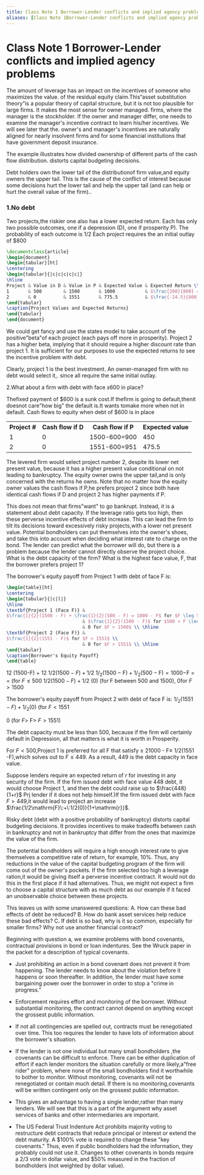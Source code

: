 ```yaml
---
title: Class Note 1 Borrower-Lender conflicts and implied agency problems
aliases: [Class Note 1Borrower-Lender conflicts and implied agency problems]
---
```


# Class Note 1 Borrower-Lender conflicts and implied agency problems

The amount of leverage has an impact on the incentives of someone who maximizes the value. of the residual equity claim.This“asset substitution theory”is a popular theory of capital structure, but it is not too plausible for large firms. It makes the most sense for owner managed. firms, where the manager is the stockholder. If the owner and manager differ, one needs to examine the manager's incentive contract to learn his/her incentives. We will see later that the. owner's and manager's incentives are naturally aligned for nearly insolvent firms and for some financial institutions that have government deposit insurance.

The example illustrates how divided ownership of different parts of the cash flow distribution. distorts capital budgeting decisions.

Debt holders own the lower tail of the distributionof firm value,and equity owners the upper tail. This is the cause of the conflict of interest because some decisions hurt the lower tail and help the upper tail (and can help or hurt the overall value of the firm)..

### 1.No debt

Two projects,the riskier one also has a lower expected return. Each has only two possible outcomes, one if a depression (D), one if prosperity P). The probability of each outcome is 1/2 Each project requires the an initial outlay of $\$800$

```latex
\documentclass{article}
\begin{document}
\begin{tabular}[ht]
\centering
\begin{tabular}{|c|c|c|c|c|}
\hline
Project & Value in D & Value in P & Expected Value & Expected Return \\ \hline
1       & 500        & 1500       & 1000           & $\frac{200}{800} = 25\%$ \\ \hline
2       & 0          & 1551       & 775.5          & $\frac{-24.5}{800} = -3.06\%$ \\ \hline
\end{tabular}
\caption{Project Values and Expected Returns}
\end{tabular}
\end{document}
```

We could get fancy and use the states model to take account of the positive"beta"of each project (each pays off more in prosperity). Project 2 has a higher beta, implying that it should require a higher discount rate than project 1. It is sufficient for our purposes to use the expected returns to see the incentive problem with debt.

Clearly, project 1 is the best investment. An owner-managed firm with no debt would select it,. since all require the same initial outlay.

 2.What about a firm with debt with face $s600$ in place?

Thefixed payment of $\$600$ is a sunk cost.If thefirm is going to default,thenit doesnot care"how big" the default is.It wants tomake more when not in default. Cash flows to equity when debt of $\$600$ is in place

<table>
	<tbody>
		<tr>
			<th>Project #</th>
			<th>Cash flow if D</th>
			<th>Cash flow if P</th>
			<th>Expected value</th>
		</tr>
		<tr>
			<td>1</td>
			<td>0</td>
			<td>1500-600=900</td>
			<td>450</td>
		</tr>
		<tr>
			<td>2</td>
			<td>0</td>
			<td>1551-600=951</td>
			<td>475.5</td>
		</tr>
	</tbody>
</table>
The levered firm would select project number 2, despite its lower net present value, because it has a higher present value conditional on not leading to bankruptcy. The equity owner owns the upper tail,and is only concerned with the returns he owns. Note that no matter how the equity owner values the cash flows if P,he prefers project 2 since both have identical cash flows if D and project 2 has higher payments if P.

This does not mean that firms"want" to go bankrupt. Instead, it is a statement about debt capacity. If the leverage ratio gets too high, then these perverse incentive effects of debt increase. This can lead the firm to tilt its decisions toward excessively risky projects,with a lower net present value. Potential bondholders can put themselves into the owner's shoes, and take this into account when deciding what interest rate to charge on the bond. The lender can predict what the borrower will do, but there is a problem because the lender cannot directly observe the project choice. What is the debt capacity of the firm? What is the highest face value, F, that the borrower prefers project 1?


The borrower's equity payoff from Project 1 with debt of face F is:
```latex
\begin{table}[ht]
\centering
\begin{tabular}{|c|l|}
\hline
\textbf{Project 1 (Face F)} & 
$\frac{1}{2}(1500 - F) + \frac{1}{2}(500 - F) = 1000 - F$ for $F \leq 500$ \\
                            & $\frac{1}{2}(1500 - F)$ for $500 < F \leq 1500$ \\
                            & 0 for $F > 1500$ \\ \hline
\textbf{Project 2 (Face F)} & 
$\frac{1}{2}(1551 - F)$ for $F < 1551$ \\
                            & 0 for $F > 1551$ \\ \hline
\end{tabular}
\caption{Borrower's Equity Payoff}
\end{table}
```
12 (1500-F) + 12 $1/2\left(1500-F\right)+1/2$ $1/ _{2}\left (1500- \mathrm{F} \right) + 1/ _{2}\left (500- \mathrm{F} \right) = 1000-$F = = (for $F\leq500$ $1/2\left(1500-F\right)+1/2$ (0) (for F between 500 and 1500), 0for $F>1500$

  

The borrower's equity payoff from Project 2 with debt of face F is: $1/_{2}(1551-F)+1/_{2}(0)$ (for $F<1551$

  

0 (for $F>$ F> $F>1551$)

  

The debt capacity must be less than 500, because if the firm will certainly default in Depression, all that matters is what it is worth in Prosperity.

  

For $F<500$,Project 1 is preferred for all F that satisfy $\geq$ 21000 - F$\geq$ 1/2(1551 -F),which solves out to $F\leq 449$. As a result, 449 is the debt capacity in face value.

  

Suppose lenders require an expected return of $r$ for investing in any security of the firm. If the firm issued debt with face value 448 debt, it would choose Project 1, and then the debt could raise up to $\frac{448}{1+r}$ Prj lender if it does not help himself.)If the firm issued debt with face $F>449$,it would lead to project an increase $\frac{1/2\mathrm{F}\:+\:1/2(0)}{1+\mathrm{r}}$.

  

Risky debt (debt with a positive probability of bankruptcy) distorts capital budgeting decisions. It provides incentives to make tradeoffs between cash in bankruptcy and not in bankruptcy that differ from the ones that maximize the value of the firm.

The potential bondholders will require a high enough interest rate to give themselves a competitive rate of return, for example, $10\%$. Thus, any reductions in the value of the capital budgeting program of the firm will come out of the owner's pockets. If the firm selected too high a leverage ration,it would be giving itself a perverse incentive contract. It would not do this in the first place if it had alternatives. Thus, we might not expect a firm to choose a capital structure with as much debt as our example if it faced an unobservable choice between these projects.

This leaves us with some unanswered questions: A. How can these bad effects of debt be reduced? B. How do bank asset services help reduce these bad effects? C. If debt is so bad, why is it so common, especially for smaller firms? Why not use another financial contract?

  

Beginning with question a, we examine problems with bond covenants, contractual provisions in bond or loan indentures. See the Wruck paper in the packet for a description of typical covenants.

- Just prohibiting an action in a bond covenant does not prevent it from happening. The lender needs to know about the violation before it happens or soon thereafter. In addition, the lender must have some bargaining power over the borrower in order to stop a "crime in progress.”

- Enforcement requires effort and monitoring of the borrower. Without substantial monitoring, the contract cannot depend on anything except the grossest public information.

- If not all contingencies are spelled out, contracts must be renegotiated over time. This too requires the lender to have lots of information about the borrower's situation.
- If the lender is not one individual but many small bondholders ,the covenants can be difficult to enforce. There can be either duplication of effort if each lender monitors the situation carefully or more likely,a"free rider" problem, where none of the small bondholders find it worthwhile to bother to monitor. Without monitoring, covenants will not be renegotiated or contain much detail. If there is no monitoring,covenants will be written contingent only on the grossest public information.
- This gives an advantage to having a single lender,rather than many lenders. We will see that this is a part of the argument why asset services of banks and other intermediaries are important.
- The US Federal Trust Indenture Act prohibits majority voting to restructure debt contracts that reduce principal or interest or extend the debt maturity. A $100% vote is required to change these "key covenants." Thus, even if public bondholders had the information, they probably could not use it. Changes to other covenants in bonds require a 2/3 vote in dollar value, and $50% measured in the fraction of bondholders (not weighted by dollar value).